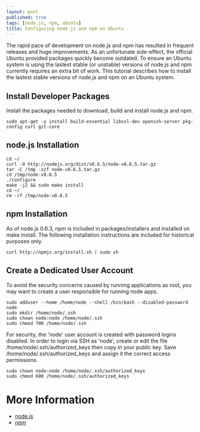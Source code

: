 ```yaml
---
layout: post
published: true
tags: [node.js, npm, ubuntu]
title: Configuring node.js and npm on Ubuntu
---
```


The rapid pace of development on node.js and npm has resulted in frequent releases and huge improvements. As an unfortunate side-effect, the official Ubuntu provided packages quickly become outdated. To ensure an Ubuntu system is using the lastest stable (or unstable) versions of node.js and npm currently requires an extra bit of work. This tutorial describes how to install the lastest stable versions of node.js and npm on an Ubuntu system.

## Install Developer Packages

Install the packages needed to download, build and install node.js and npm.

    sudo apt-get -y install build-essential libssl-dev openssh-server pkg-config curl git-core

## node.js Installation

    cd ~/
    curl -O http://nodejs.org/dist/v0.6.5/node-v0.6.5.tar.gz
    tar -C /tmp -xzf node-v0.6.5.tar.gz
    cd /tmp/node-v0.6.5
    ./configure
    make -j2 && sudo make install
    cd ~/
    rm -rf /tmp/node-v0.6.5

## npm Installation

As of node.js 0.6.3, npm is included in packages/installers and installed on make install. The following installation instructions are included for historical purposes only.

    curl http://npmjs.org/install.sh | sudo sh

## Create a Dedicated User Account

To avoid the security concerns caused by running applications as root, you may want to create a user responsible for running node apps.

    sudo adduser --home /home/node --shell /bin/bash --disabled-password node
    sudo mkdir /home/node/.ssh
    sudo chown node:node /home/node/.ssh
    sudo chmod 700 /home/node/.ssh
    
For security, the 'node' user account is created with password logins disabled. In order to login via SSH as 'node', create or edit the file /home/node/.ssh/authorized_keys then copy in your public key. Save /home/node/.ssh/authorized_keys and assign it the correct access permissions.

    sudo chown node:node /home/node/.ssh/authorized_keys
    sudo chmod 600 /home/node/.ssh/authorized_keys

# More Information

* [node.js](http://nodejs.org/)
* [npm](http://npmjs.org/)
